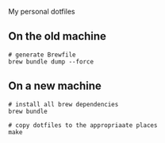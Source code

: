 My personal dotfiles

On the old machine
---

```
# generate Brewfile
brew bundle dump --force
```

On a new machine
---

```
# install all brew dependencies
brew bundle

# copy dotfiles to the appropriaate places
make
```
